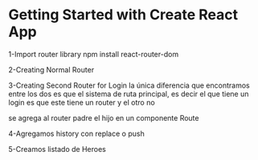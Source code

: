 # Getting Started with Create React App

1-Import router library
npm install react-router-dom

2-Creating Normal Router

3-Creating Second Router for Login
la única diferencia que encontramos entre los dos es que el sistema 
de ruta principal, es decir el que tiene un login es que este
tiene un router y el otro no

se agrega al router padre el hijo en un componente Route

4-Agregamos history con replace o push


5-Creamos listado de Heroes